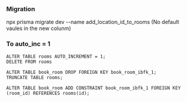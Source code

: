 ### Migration
npx prisma migrate dev --name add_location_id_to_rooms
(No default vaules in the new colunm)

### To auto_inc = 1
```
ALTER TABLE rooms AUTO_INCREMENT = 1;
DELETE FROM rooms

ALTER TABLE book_room DROP FOREIGN KEY book_room_ibfk_1;
TRUNCATE TABLE rooms;

ALTER TABLE book_room ADD CONSTRAINT book_room_ibfk_1 FOREIGN KEY (room_id) REFERENCES rooms(id);
```